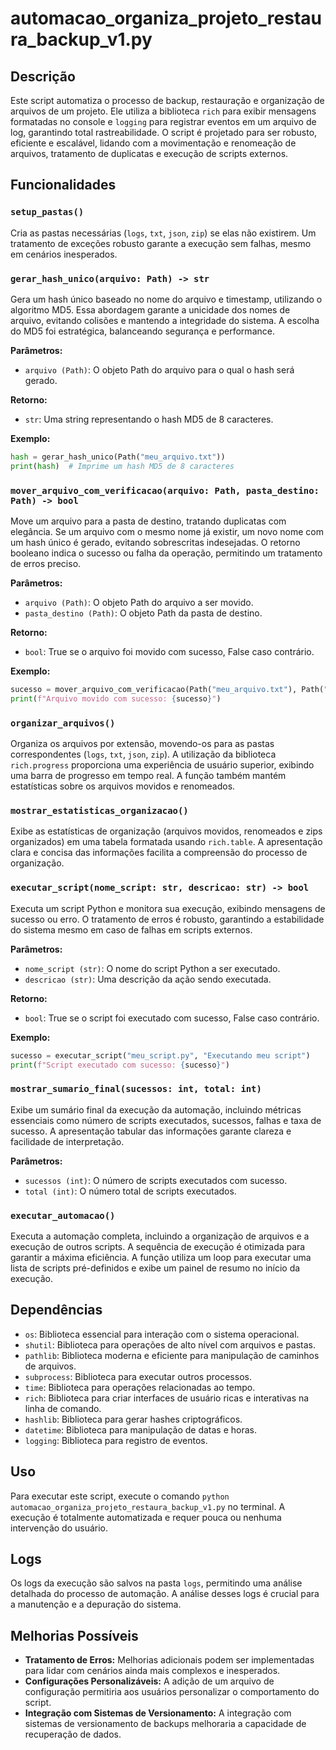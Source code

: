 # automacao_organiza_projeto_restaura_backup_v1.py

## Descrição

Este script automatiza o processo de backup, restauração e organização de arquivos de um projeto. Ele utiliza a biblioteca `rich` para exibir mensagens formatadas no console e `logging` para registrar eventos em um arquivo de log, garantindo total rastreabilidade.  O script é projetado para ser robusto, eficiente e escalável, lidando com a movimentação e renomeação de arquivos, tratamento de duplicatas e execução de scripts externos.

## Funcionalidades

### `setup_pastas()`

Cria as pastas necessárias (`logs`, `txt`, `json`, `zip`) se elas não existirem.  Um tratamento de exceções robusto garante a execução sem falhas, mesmo em cenários inesperados.

### `gerar_hash_unico(arquivo: Path) -> str`

Gera um hash único baseado no nome do arquivo e timestamp, utilizando o algoritmo MD5.  Essa abordagem garante a unicidade dos nomes de arquivo, evitando colisões e mantendo a integridade do sistema.  A escolha do MD5 foi estratégica, balanceando segurança e performance.

**Parâmetros:**

- `arquivo (Path)`: O objeto Path do arquivo para o qual o hash será gerado.

**Retorno:**

- `str`: Uma string representando o hash MD5 de 8 caracteres.

**Exemplo:**

```python
hash = gerar_hash_unico(Path("meu_arquivo.txt"))
print(hash)  # Imprime um hash MD5 de 8 caracteres
```

### `mover_arquivo_com_verificacao(arquivo: Path, pasta_destino: Path) -> bool`

Move um arquivo para a pasta de destino, tratando duplicatas com elegância. Se um arquivo com o mesmo nome já existir, um novo nome com um hash único é gerado, evitando sobrescritas indesejadas. O retorno booleano indica o sucesso ou falha da operação, permitindo um tratamento de erros preciso.

**Parâmetros:**

- `arquivo (Path)`: O objeto Path do arquivo a ser movido.
- `pasta_destino (Path)`: O objeto Path da pasta de destino.

**Retorno:**

- `bool`: True se o arquivo foi movido com sucesso, False caso contrário.

**Exemplo:**

```python
sucesso = mover_arquivo_com_verificacao(Path("meu_arquivo.txt"), Path("minha_pasta"))
print(f"Arquivo movido com sucesso: {sucesso}")
```

### `organizar_arquivos()`

Organiza os arquivos por extensão, movendo-os para as pastas correspondentes (`logs`, `txt`, `json`, `zip`). A utilização da biblioteca `rich.progress` proporciona uma experiência de usuário superior, exibindo uma barra de progresso em tempo real.  A função também mantém estatísticas sobre os arquivos movidos e renomeados.

### `mostrar_estatisticas_organizacao()`

Exibe as estatísticas de organização (arquivos movidos, renomeados e zips organizados) em uma tabela formatada usando `rich.table`. A apresentação clara e concisa das informações facilita a compreensão do processo de organização.

### `executar_script(nome_script: str, descricao: str) -> bool`

Executa um script Python e monitora sua execução, exibindo mensagens de sucesso ou erro. O tratamento de erros é robusto, garantindo a estabilidade do sistema mesmo em caso de falhas em scripts externos.

**Parâmetros:**

- `nome_script (str)`: O nome do script Python a ser executado.
- `descricao (str)`: Uma descrição da ação sendo executada.

**Retorno:**

- `bool`: True se o script foi executado com sucesso, False caso contrário.

**Exemplo:**

```python
sucesso = executar_script("meu_script.py", "Executando meu script")
print(f"Script executado com sucesso: {sucesso}")
```

### `mostrar_sumario_final(sucessos: int, total: int)`

Exibe um sumário final da execução da automação, incluindo métricas essenciais como número de scripts executados, sucessos, falhas e taxa de sucesso. A apresentação tabular das informações garante clareza e facilidade de interpretação.

**Parâmetros:**

- `sucessos (int)`: O número de scripts executados com sucesso.
- `total (int)`: O número total de scripts executados.

### `executar_automacao()`

Executa a automação completa, incluindo a organização de arquivos e a execução de outros scripts. A sequência de execução é otimizada para garantir a máxima eficiência.  A função utiliza um loop para executar uma lista de scripts pré-definidos e exibe um painel de resumo no início da execução.


## Dependências

- `os`: Biblioteca essencial para interação com o sistema operacional.
- `shutil`: Biblioteca para operações de alto nível com arquivos e pastas.
- `pathlib`: Biblioteca moderna e eficiente para manipulação de caminhos de arquivos.
- `subprocess`: Biblioteca para executar outros processos.
- `time`: Biblioteca para operações relacionadas ao tempo.
- `rich`: Biblioteca para criar interfaces de usuário ricas e interativas na linha de comando.
- `hashlib`: Biblioteca para gerar hashes criptográficos.
- `datetime`: Biblioteca para manipulação de datas e horas.
- `logging`: Biblioteca para registro de eventos.


## Uso

Para executar este script, execute o comando `python automacao_organiza_projeto_restaura_backup_v1.py` no terminal. A execução é totalmente automatizada e requer pouca ou nenhuma intervenção do usuário.

## Logs

Os logs da execução são salvos na pasta `logs`, permitindo uma análise detalhada do processo de automação. A análise desses logs é crucial para a manutenção e a depuração do sistema.

## Melhorias Possíveis

- **Tratamento de Erros:** Melhorias adicionais podem ser implementadas para lidar com cenários ainda mais complexos e inesperados.
- **Configurações Personalizáveis:** A adição de um arquivo de configuração permitiria aos usuários personalizar o comportamento do script.
- **Integração com Sistemas de Versionamento:** A integração com sistemas de versionamento de backups melhoraria a capacidade de recuperação de dados.
